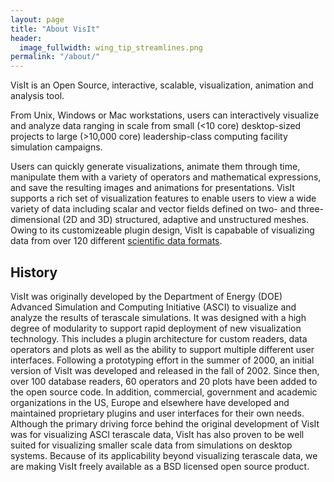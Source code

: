 ```yaml
---
layout: page
title: "About VisIt"
header:
  image_fullwidth: wing_tip_streamlines.png
permalink: "/about/"
---
```


VisIt is an Open Source, interactive, scalable, visualization, animation
and analysis tool.

From Unix, Windows or Mac workstations, users can
interactively visualize and analyze data ranging in scale from small
(<10 core) desktop-sized projects to large (>10,000 core) leadership-class
computing facility simulation campaigns.

Users can quickly generate
visualizations, animate them through time, manipulate them with a variety of
operators and mathematical expressions, and save the resulting images and
animations for presentations. VisIt supports a rich set of visualization
features to enable users to view a wide variety of data including scalar and
vector fields defined on two- and three-dimensional (2D and 3D) structured,
adaptive and unstructured meshes. Owing to its customizeable plugin design,
VisIt is capabable of visualizing data from over 120 different
[scientific data formats](http://www.visitusers.org/index.php?title=Detailed_list_of_file_formats_VisIt_supports).

## History

VisIt was originally developed by the Department of Energy (DOE) Advanced
Simulation and Computing Initiative (ASCI) to visualize and analyze the results
of terascale simulations. It was designed with a high degree of modularity to
support rapid deployment of new visualization technology. This includes a plugin
architecture for custom readers, data operators and plots as well as the ability
to support multiple different user interfaces. Following a prototyping effort in
the summer of 2000, an initial version of VisIt was developed and released in
the fall of 2002. Since then, over 100 database readers, 60 operators and 20
plots have been added to the open source code. In addition, commercial,
government and academic organizations in the US, Europe and elsewhere have
developed and maintained proprietary plugins and user interfaces for their own
needs. Although the primary driving force behind the original development of
VisIt was for visualizing ASCI terascale data, VisIt has also proven to be well
suited for visualizing smaller scale data from simulations on desktop systems.
Because of its applicability beyond visualizing terascale data, we are making
VisIt freely available as a BSD licensed open source product.
